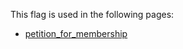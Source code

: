 This flag is used in the following pages:
 - [petition_for_membership](../events/petition_for_membership.md)
